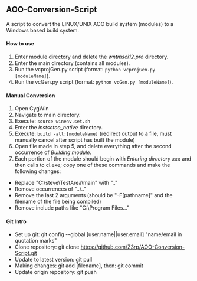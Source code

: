 ## AOO-Conversion-Script

A script to convert the LINUX/UNIX AOO build system (modules) to a Windows based build system.

#### How to use

1. Enter module directory and delete the *wntmsci12.pro* directory.
2. Enter the main directory (contains all modules).
2. Run the vcprojGen.py script (format: ```python vcprojGen.py [moduleName]```).
3. Run the vcGen.py script (format: ```python vcGen.py [moduleName]```).

#### Manual Conversion
1. Open CygWin
2. Navigate to main directory.
3. Execute: ```source winenv.set.sh```
4. Enter the *instsetoo_native* directory.
5. Execute: ```build -all:[moduleName]``` (redirect output to a file, must manually cancel after script has built the module)
6. Open file made in step 5, and delete everything after the second occurrence of *Building module*.
7. Each portion of the module should begin with *Entering directory xxx* and then calls to cl.exe; copy one of these commands and make the following changes:
  - Replace "C:\steve\TestArea\main" with ".."
  - Remove occurrences of "../.."
  - Remove the last 2 arguments (should be "-F[pathname]" and the filename of the file being compiled)
  - Remove include paths like "C:\Program Files..."

#### Git Intro

- Set up git: git config --global [user.name||user.email] "name/email in quotation marks"
- Clone repository: git clone https://github.com/Z3rp/AOO-Conversion-Script.git
- Update to latest version: git pull
- Making changes: git add [filename], then: git commit
- Update origin repository: git push
